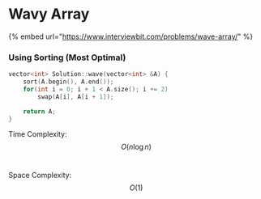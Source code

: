 # Wavy Array

{% embed url="https://www.interviewbit.com/problems/wave-array/" %}

### Using Sorting (Most Optimal)

```cpp
vector<int> Solution::wave(vector<int> &A) {
    sort(A.begin(), A.end());
    for(int i = 0; i + 1 < A.size(); i += 2) 
        swap(A[i], A[i + 1]);

    return A;
}
```

Time Complexity: $$O(n \log n)$$​

Space Complexity: $$O(1)$$​
